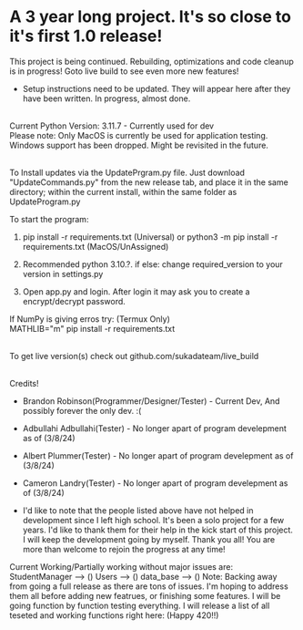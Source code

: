 # A 3 year long project. It's so close to it's first 1.0 release!
This project is being continued. Rebuilding, optimizations and code cleanup is in progress! Goto live build to see even more new features!
 - Setup instructions need to be updated. They will appear here after they have been written. In progress, almost done.

<br>Current Python Version: 3.11.7 - Currently used for dev
<br>Please note: Only MacOS is currently be used for application testing. Windows support has been dropped. Might be revisited in the future.


<br> To Install updates via the UpdatePrgram.py file. Just download "UpdateCommands.py" from the new release tab, and place it in the same directory; within the current install, within the same folder as UpdateProgram.py

To start the program:
1. pip install -r requirements.txt (Universal) or python3 -m pip install -r requirements.txt (MacOS/UnAssigned)

3. Recommended python 3.10.?. if else: change required_version to your version in settings.py

3. Open app.py and login. After login it may ask you to create a encrypt/decrypt password.

If NumPy is giving erros try: (Termux Only)
<br>   MATHLIB="m" pip install -r requirements.txt

<br>To get live version(s) check out github.com/sukadateam/live_build

<br> Credits!
  - Brandon Robinson(Programmer/Designer/Tester) - Current Dev, And possibly forever the only dev. :(
  - Adbullahi Adbullahi(Tester) - No longer apart of program develepment as of (3/8/24)
  - Albert Plummer(Tester) - No longer apart of program develepment as of (3/8/24)
  - Cameron Landry(Tester) - No longer apart of program develepment as of (3/8/24)


  - I'd like to note that the people listed above have not helped in development since I left high school. It's been a solo project for a few years. I'd like to thank them for their help in the kick start of this project. I will keep the development going by myself. Thank you all! You are more than welcome to rejoin the progress at any time!


Current Working/Partially working without major issues are:
StudentManager --> ()
Users --> ()
data_base --> ()
Note: Backing away from going a full release as there are tons of issues. I'm hoping to address them all before adding new featrues, or finishing some features. I will be going function by function testing everything. I will release a list of all teseted and working functions right here: (Happy 420!!)
